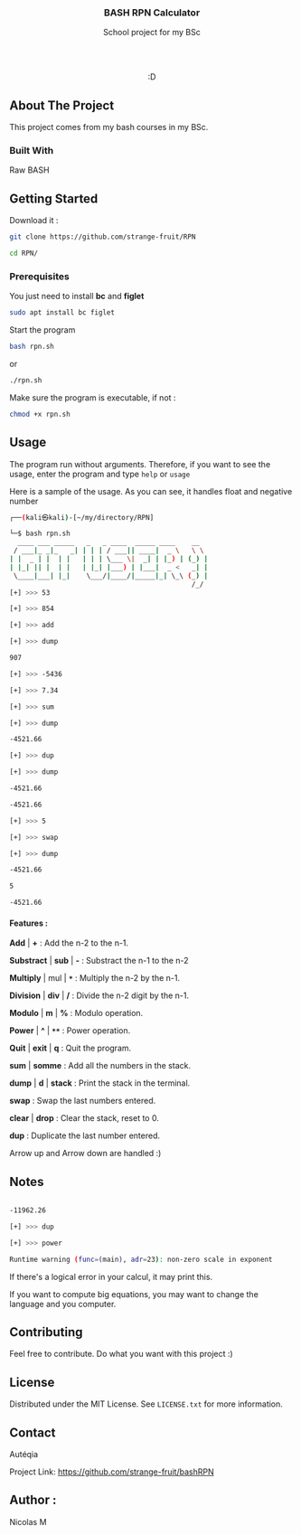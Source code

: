   
  

<div align="center">

  

<h3 align="center">BASH RPN Calculator</h3>

  

<p align="center">

School project for my BSc

<br />

<br />

:D

</p>

</div>

  
  
  

## About The Project

  
  

This project comes from my bash courses in my BSc.

  

### Built With

  

Raw BASH

  

## Getting Started

  

Download it :

  

```bash
git clone https://github.com/strange-fruit/RPN
```

  

```bash
cd RPN/
```

### Prerequisites


You just need to install **bc** and **figlet**

```bash
sudo apt install bc figlet
```

  

Start the program

```bash
bash rpn.sh
```

or

```bash
./rpn.sh
```

  

Make sure the program is executable, if not :

```bash
chmod +x rpn.sh
```

## Usage

  
The program run without arguments. Therefore, if you want to see the usage, enter the program and type `help` or `usage`
  
Here is a sample of the usage. As you can see, it handles float and negative number
 

```bash
┌──(kali㉿kali)-[~/my/directory/RPN]

└─$ bash rpn.sh
  ____ ___ _____   _   _ ____  _____ ____    __  
 / ___|_ _|_   _| | | | / ___|| ____|  _ \   \ \ 
| |  _ | |  | |   | | | \___ \|  _| | |_) | (_) |
| |_| || |  | |   | |_| |___) | |___|  _ <   _| |
 \____|___| |_|    \___/|____/|_____|_| \_\ (_) |
                                             /_/ 
[+] >>> 53

[+] >>> 854

[+] >>> add

[+] >>> dump

907

[+] >>> -5436

[+] >>> 7.34

[+] >>> sum

[+] >>> dump

-4521.66

[+] >>> dup

[+] >>> dump

-4521.66

-4521.66

[+] >>> 5

[+] >>> swap

[+] >>> dump

-4521.66

5

-4521.66
```

#### Features :

  

**Add** | **+** : Add the n-2 to the n-1.

  

**Substract** | **sub** | **-** : Substract the n-1 to the n-2

  

**Multiply** | mul | **`*`** : Multiply the n-2 by the n-1.

  

**Division** | **div** | **/** : Divide the n-2 digit by the n-1.

  

**Modulo** | **m** | **%** : Modulo operation.

  

**Power** | **^** | **``**``** : Power operation.

  

**Quit** | **exit** | **q** : Quit the program.

  

**sum** | **somme** : Add all the numbers in the stack.

  

**dump** | **d** | **stack** : Print the stack in the terminal.

  

**swap** : Swap the last numbers entered.

  

**clear** | **drop** : Clear the stack, reset to 0.

  

**dup** : Duplicate the last number entered.

  
  

Arrow up and Arrow down are handled :)

  
  

## Notes

  

```bash

-11962.26

[+] >>> dup

[+] >>> power

Runtime warning (func=(main), adr=23): non-zero scale in exponent

```

If there's a logical error in your calcul, it may print this.

  

If you want to compute big equations, you may want to change the language and you computer.

  
  

## Contributing

  

Feel free to contribute. Do what you want with this project :)

  
  

## License

  

Distributed under the MIT License. See `LICENSE.txt` for more information.

  
  

## Contact

  

Autéqia

  

Project Link: https://github.com/strange-fruit/bashRPN

  
  

## Author :

  

Nicolas M